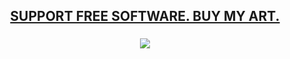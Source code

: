 <h2 align="center"><a href="https://www.redbubble.com/people/kaulmeartman/shop?asc=u">SUPPORT FREE SOFTWARE. BUY MY ART.</a></h2>
<h3 align="center"><img src="https://media.giphy.com/media/fE32ZJgwTysQo/giphy.gif"></h3>

<!--
**aryakaul/aryakaul** is a ✨ _special_ ✨ repository because its `README.md` (this file) appears on your GitHub profile.

Here are some ideas to get you started:

- 🔭 I’m currently working on ...
- 🌱 I’m currently learning ...
- 👯 I’m looking to collaborate on ...
- 🤔 I’m looking for help with ...
- 💬 Ask me about ...
- 📫 How to reach me: ...
- 😄 Pronouns: ...
- ⚡ Fun fact: ...
-->
